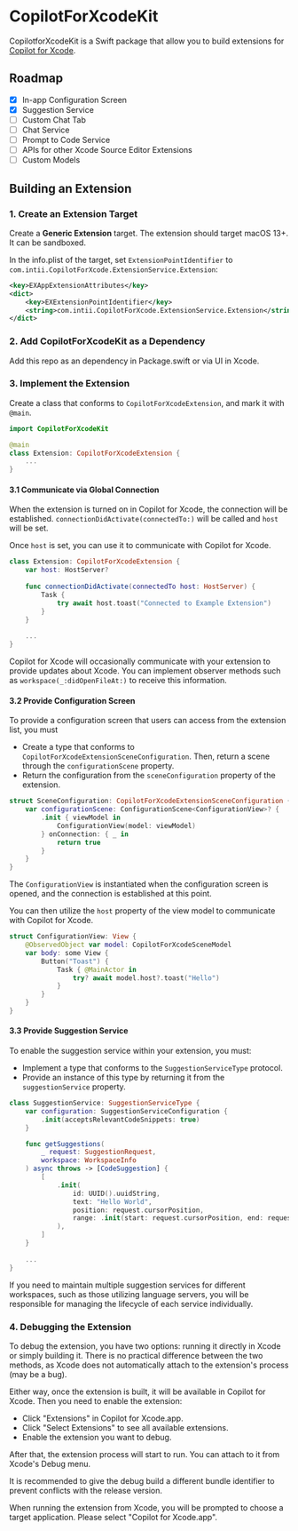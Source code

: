 # CopilotForXcodeKit

CopilotforXcodeKit is a Swift package that allow you to build extensions for [Copilot for Xcode](https://github.com/intitni/CopilotForXcode).

## Roadmap

- [x] In-app Configuration Screen
- [x] Suggestion Service
- [ ] Custom Chat Tab
- [ ] Chat Service
- [ ] Prompt to Code Service
- [ ] APIs for other Xcode Source Editor Extensions
- [ ] Custom Models

## Building an Extension

### 1. Create an Extension Target

Create a **Generic Extension** target. The extension should target macOS 13+. It can be sandboxed.

In the info.plist of the target, set `ExtensionPointIdentifier` to `com.intii.CopilotForXcode.ExtensionService.Extension`:

```xml
<key>EXAppExtensionAttributes</key>
<dict>
    <key>EXExtensionPointIdentifier</key>
    <string>com.intii.CopilotForXcode.ExtensionService.Extension</string>
</dict>
```

### 2. Add CopilotForXcodeKit as a Dependency

Add this repo as an dependency in Package.swift or via UI in Xcode.

### 3. Implement the Extension

Create a class that conforms to `CopilotForXcodeExtension`, and mark it with `@main`.

```swift
import CopilotForXcodeKit

@main
class Extension: CopilotForXcodeExtension {
    ...
}
```

#### 3.1 Communicate via Global Connection

When the extension is turned on in Copilot for Xcode, the connection will be established. `connectionDidActivate(connectedTo:)` will be called and `host` will be set.

Once `host` is set, you can use it to communicate with Copilot for Xcode.

```swift
class Extension: CopilotForXcodeExtension {
    var host: HostServer?
    
    func connectionDidActivate(connectedTo host: HostServer) {
        Task {
            try await host.toast("Connected to Example Extension")
        }
    }
    
    ...
}
```

Copilot for Xcode will occasionally communicate with your extension to provide updates about Xcode. You can implement observer methods such as `workspace(_:didOpenFileAt:)` to receive this information.

#### 3.2 Provide Configuration Screen

To provide a configuration screen that users can access from the extension list, you must

- Create a type that conforms to `CopilotForXcodeExtensionSceneConfiguration`. Then, return a scene through the `configurationScene` property.
- Return the configuration from the `sceneConfiguration` property of the extension.

```swift
struct SceneConfiguration: CopilotForXcodeExtensionSceneConfiguration {
    var configurationScene: ConfigurationScene<ConfigurationView>? {
        .init { viewModel in
            ConfigurationView(model: viewModel)
        } onConnection: { _ in
            return true
        }
    }
}
```

The `ConfigurationView` is instantiated when the configuration screen is opened, and the connection is established at this point. 

You can then utilize the `host` property of the view model to communicate with Copilot for Xcode.

```swift
struct ConfigurationView: View {
    @ObservedObject var model: CopilotForXcodeSceneModel
    var body: some View {
        Button("Toast") {
            Task { @MainActor in
                try? await model.host?.toast("Hello")
            }
        }
    }
}
```

#### 3.3 Provide Suggestion Service

To enable the suggestion service within your extension, you must:

- Implement a type that conforms to the `SuggestionServiceType` protocol.
- Provide an instance of this type by returning it from the `suggestionService` property.

```swift
class SuggestionService: SuggestionServiceType {
    var configuration: SuggestionServiceConfiguration {
        .init(acceptsRelevantCodeSnippets: true)
    }

    func getSuggestions(
        _ request: SuggestionRequest,
        workspace: WorkspaceInfo
    ) async throws -> [CodeSuggestion] {
        [
            .init(
                id: UUID().uuidString,
                text: "Hello World",
                position: request.cursorPosition,
                range: .init(start: request.cursorPosition, end: request.cursorPosition)
            ),
        ]
    }
    
    ...
}
```

If you need to maintain multiple suggestion services for different workspaces, such as those utilizing language servers, you will be responsible for managing the lifecycle of each service individually.

### 4. Debugging the Extension

To debug the extension, you have two options: running it directly in Xcode or simply building it. There is no practical difference between the two methods, as Xcode does not automatically attach to the extension's process (may be a bug). 

Either way, once the extension is built, it will be available in Copilot for Xcode. Then you need to enable the extension:

- Click "Extensions" in Copilot for Xcode.app. 
- Click "Select Extensions" to see all available extensions. 
- Enable the extension you want to debug.

After that, the extension process will start to run. You can attach to it from Xcode's Debug menu.

It is recommended to give the debug build a different bundle identifier to prevent conflicts with the release version.

When running the extension from Xcode, you will be prompted to choose a target application. Please select "Copilot for Xcode.app".
